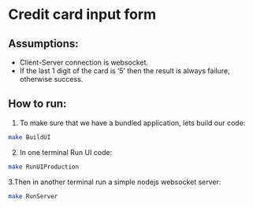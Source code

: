 # Credit card input form

## Assumptions:
- Client-Server connection is websocket.
- If the last 1 digit of the card is ‘5’ then the result is always failure, otherwise success.


## How to run:
1. To make sure that we have a bundled application, lets build our code:
```bash
make BuildUI
```
2. In one terminal Run UI code:
```bash
make RunUIProduction
```
3.Then in another terminal run a simple nodejs websocket server:
```bash
make RunServer
```